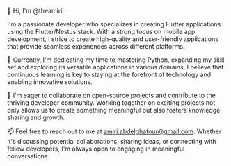 
👋 Hi, I'm @theamiri!

I'm a passionate developer who specializes in creating Flutter applications using the Flutter/NestJs stack. With a strong focus on mobile app development, I strive to create high-quality and user-friendly applications that provide seamless experiences across different platforms.

🌱 Currently, I'm dedicating my time to mastering Python, expanding my skill set and exploring its versatile applications in various domains. I believe that continuous learning is key to staying at the forefront of technology and enabling innovative solutions.

💞️ I'm eager to collaborate on open-source projects and contribute to the thriving developer community. Working together on exciting projects not only allows us to create something meaningful but also fosters knowledge sharing and growth.

📫 Feel free to reach out to me at amiri.abdelghafour@gmail.com. Whether it's discussing potential collaborations, sharing ideas, or connecting with fellow developers, I'm always open to engaging in meaningful conversations.



<!---
theamiri/theamiri is a ✨ Mobile Application Developer ✨ repository because its `README.md` (this file) appears on your GitHub profile.
You can click the Preview link to take a look at your changes.
--->

